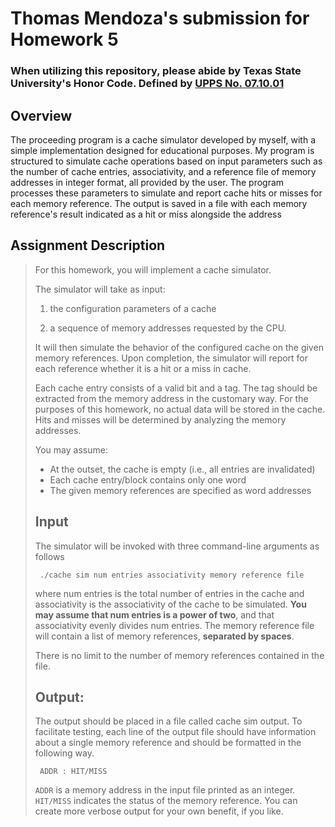 # Thomas Mendoza's submission for Homework 5

### When utilizing this repository, please abide by Texas State University's Honor Code. Defined by [UPPS No. 07.10.01](https://policies.txst.edu/university-policies/07-10-01.html)

## Overview

The proceeding program is a cache simulator developed by myself, with a simple implementation designed for educational purposes. My program is structured to simulate cache operations based on input parameters such as the number of cache entries, associativity, and a reference file of memory addresses in integer format, all provided by the user. The program processes these parameters to simulate and report cache hits or misses for each memory reference. The output is saved in a file with each memory reference's result indicated as a hit or miss alongside the address

## Assignment Description

> For this homework, you will implement a cache simulator.
>
> The simulator will take as input:
>
> 1. the configuration parameters of a cache
>
> 2. a sequence of memory addresses requested
>    by the CPU.
>
> It will then simulate the behavior of the configured cache on the given memory
> references. Upon completion, the simulator will report for each reference whether it is a hit or
> a miss in cache.
>
> Each cache entry consists of a valid bit and a tag. The tag should be extracted from the memory
> address in the customary way. For the purposes of this homework, no actual data will be stored
> in the cache. Hits and misses will be determined by analyzing the memory addresses.
>
> You may assume:
>
> - At the outset, the cache is empty (i.e., all entries are invalidated)
> - Each cache entry/block contains only one word
> - The given memory references are specified as word addresses
>
> ## Input
>
> The simulator will be invoked with three command-line arguments as follows
>
> ` ./cache sim num entries associativity memory reference file`
>
> where num entries is the total number of entries in the cache and associativity is the
> associativity of the cache to be simulated. **You may assume that num entries is a power of
> two**, and that associativity evenly divides num entries. The memory reference file will
> contain a list of memory references, **separated by spaces**.
>
> There is no limit to the number of
> memory references contained in the file.
>
> ## Output:
>
> The output should be placed in a file called cache sim output. To facilitate testing, each
> line of the output file should have information about a single memory reference and should be
> formatted in the following way.
>
> ` ADDR : HIT/MISS`
>
> `ADDR` is a memory address in the input file printed as an integer. `HIT/MISS` indicates the status
> of the memory reference. You can create more verbose output for your own benefit, if you like.
